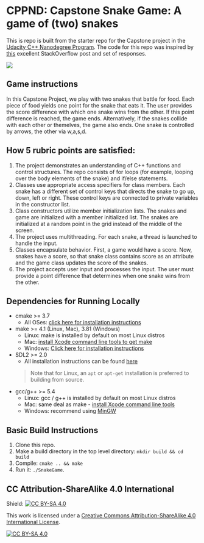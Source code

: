 # CPPND: Capstone Snake Game: A game of (two) snakes

This is repo is built from the starter repo for the Capstone project in the [Udacity C++ Nanodegree Program](https://www.udacity.com/course/c-plus-plus-nanodegree--nd213). The code for this repo was inspired by [this](https://codereview.stackexchange.com/questions/212296/snake-game-in-c-with-sdl) excellent StackOverflow post and set of responses.

<img src="snake_game.gif"/>

## Game instructions 
In this Capstone Project, we play with two snakes that battle for food. Each piece of food yields one point for the snake that eats it. The user provides the score difference with which one snake wins from the other. If this point difference is reached, the game ends. Alternatively, if the snakes collide with each other or themelves, the game also ends. One snake is controlled by arrows, the other via w,a,s,d. 

## How 5 rubric points are satisfied:
1. The project demonstrates an understanding of C++ functions and control structures.
The repo consists of for loops (for example, looping over the body elements of the snake) and if/else statements. 
2. Classes use appropriate access specifiers for class members.
Each snake has a different set of control keys that directs the snake to go up, down, left or right. These control keys are connected to private variables in the constructor list. 
3. Class constructors utilize member initialization lists.
The snakes and game are initialized with a member initialized list. The snakes are initialized at a random point in the grid instead of the middle of the screen. 
4. The project uses multithreading.
For each snake, a thread is launched to handle the input. 
5. Classes encapsulate behavior.
First, a game would have a score. Now, snakes have a score, so that snake class contains score as an attribute and the game class updates the score of the snakes.
6. The project accepts user input and processes the input. 
The user must provide a point difference that determines when one snake wins from the other.

## Dependencies for Running Locally
* cmake >= 3.7
  * All OSes: [click here for installation instructions](https://cmake.org/install/)
* make >= 4.1 (Linux, Mac), 3.81 (Windows)
  * Linux: make is installed by default on most Linux distros
  * Mac: [install Xcode command line tools to get make](https://developer.apple.com/xcode/features/)
  * Windows: [Click here for installation instructions](http://gnuwin32.sourceforge.net/packages/make.htm)
* SDL2 >= 2.0
  * All installation instructions can be found [here](https://wiki.libsdl.org/Installation)
  >Note that for Linux, an `apt` or `apt-get` installation is preferred to building from source. 
* gcc/g++ >= 5.4
  * Linux: gcc / g++ is installed by default on most Linux distros
  * Mac: same deal as make - [install Xcode command line tools](https://developer.apple.com/xcode/features/)
  * Windows: recommend using [MinGW](http://www.mingw.org/)

## Basic Build Instructions

1. Clone this repo.
2. Make a build directory in the top level directory: `mkdir build && cd build`
3. Compile: `cmake .. && make`
4. Run it: `./SnakeGame`.


## CC Attribution-ShareAlike 4.0 International


Shield: [![CC BY-SA 4.0][cc-by-sa-shield]][cc-by-sa]

This work is licensed under a
[Creative Commons Attribution-ShareAlike 4.0 International License][cc-by-sa].

[![CC BY-SA 4.0][cc-by-sa-image]][cc-by-sa]

[cc-by-sa]: http://creativecommons.org/licenses/by-sa/4.0/
[cc-by-sa-image]: https://licensebuttons.net/l/by-sa/4.0/88x31.png
[cc-by-sa-shield]: https://img.shields.io/badge/License-CC%20BY--SA%204.0-lightgrey.svg
